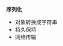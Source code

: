 <!--
 * @Author: kok-s0s
 * @Date: 2021-05-30 15:19:32
 * @LastEditTime: 2021-05-30 15:25:47
 * @Description: file content
-->

**序列化**

- 对象转换成字符串
- 持久保持
- 网络传输
